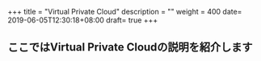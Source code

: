 +++
title = "Virtual Private Cloud"
description = ""
weight = 400
date= 2019-06-05T12:30:18+08:00
draft= true
+++
## ここではVirtual Private Cloudの説明を紹介します